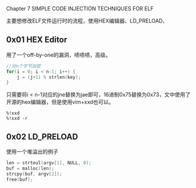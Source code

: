 <Practical Binary Analysis>

Chapter 7 SIMPLE CODE INJECTION TECHNIQUES FOR ELF

主要想修改ELF文件运行时的流程，使用HEX编辑器、LD_PRELOAD、


## 0x01 HEX Editor

用了一个off-by-one的漏洞，啧啧啧，高级。  

```c
//对n个字节加密
for(i = 0; i < n-1; i++) { 
    j = (j+1) % strlen(key);
}
```

只需要将i < n-1对应的jne替换为jae即可，16进制0x75替换为0x73，文中使用了开源的hex编辑器，但是使用vim+xxd也可以。  

    %!xxd
    %!xxd -r

## 0x02 LD_PRELOAD

使用一个堆溢出的例子

```c
len = strtoul(argv[1], NULL, 0);
buf = malloc(len);
strcpy(buf, argv[2]);
free(buf);
```


